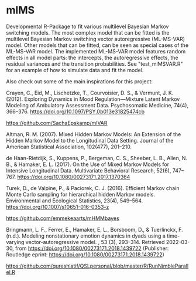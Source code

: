 # mlMS
Developmental R-Package to fit various multilevel Bayesian Markov switching models. 
The most complex model that can be fitted is the multilevel Bayesian Markov switching vector autoregressive (ML-MS-VAR) model. 
Other models that can be fitted, can be seen as special cases of the ML-MS-VAR model. The implemented ML-MS-VAR model
features random effects in all model parts: the intercepts, the autoregressive effects, 
the residual variances and the transition probabilities. See "test_mlMSVAR.R" for an example of how to simulate data
and fit the model. 


Also check out some of the main inspirations for this project:

Crayen, C., Eid, M., Lischetzke, T., Courvoisier, D. S., & Vermunt, J. K. (2012). 
Exploring Dynamics in Mood Regulation—Mixture Latent Markov Modeling of Ambulatory Assessment Data. 
Psychosomatic Medicine, 74(4), 366–376. https://doi.org/10.1097/PSY.0b013e31825474cb

https://github.com/SachaEpskamp/mlVAR

Altman, R. M. (2007). Mixed Hidden Markov Models: An Extension of the Hidden Markov Model to the Longitudinal Data Setting. 
Journal of the American Statistical Association, 102(477), 201–210.

de Haan-Rietdijk, S., Kuppens, P., Bergeman, C. S., Sheeber, L. B., Allen, N. B., & Hamaker, E. L. (2017). 
On the Use of Mixed Markov Models for Intensive Longitudinal Data. 
Multivariate Behavioral Research, 52(6), 747–767. https://doi.org/10.1080/00273171.2017.1370364

Turek, D., de Valpine, P., & Paciorek, C. J. (2016). 
Efficient Markov chain Monte Carlo sampling for hierarchical hidden Markov models. 
Environmental and Ecological Statistics, 23(4), 549–564. https://doi.org/10.1007/s10651-016-0353-z

https://github.com/emmekeaarts/mHMMbayes

Bringmann, L. F., Ferrer, E., Hamaker, E. L., Borsboom, D., & Tuerlinckx,
F. (n.d.). Modeling nonstationary emotion dynamics in dyads using a time-
varying vector-autoregressive model. , 53 (3), 293–314. Retrieved 2022-03-30, from
https://doi.org/10.1080/00273171.2018.1439722 (Publisher: Routledge eprint:
https://doi.org/10.1080/00273171.2018.1439722)

https://github.com/qureshlatif/QSLpersonal/blob/master/R/RunNimbleParallel.R

